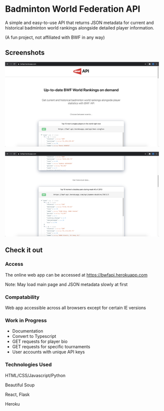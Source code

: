 # Badminton World Federation API
A simple and easy-to-use API that returns JSON metadata for current and historical badminton world rankings alongside detailed player information.

(A fun project, not affiliated with BWF in any way)

## Screenshots
![Screenshot1](/img/img1.png?raw=true)

![Screenshot2](/img/img2.png?raw=true)

## Check it out

### Access
The online web app can be accessed at https://bwfapi.herokuapp.com

Note: May load main page and JSON metadata slowly at first

### Compatability
Web app accessible across all browsers except for certain IE versions

### Work in Progress
* Documentation
* Convert to Typescript
* GET requests for player bio
* GET requests for specific tournaments
* User accounts with unique API keys

### Technologies Used
HTML/CSS/Javascript/Python

Beautiful Soup

React, Flask

Heroku